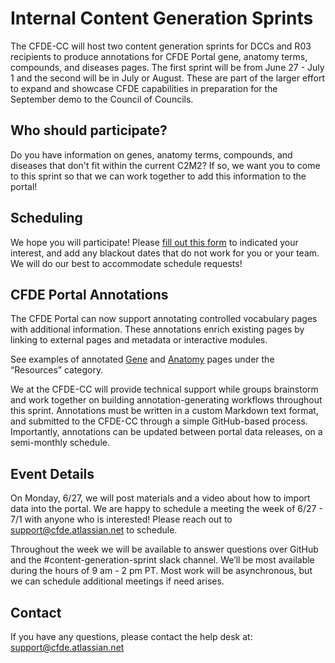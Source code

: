 # Internal Content Generation Sprints

The CFDE-CC will host two content generation sprints for DCCs and R03 recipients to produce annotations for CFDE Portal gene, anatomy terms, compounds, and diseases pages. The first sprint will be from June 27 - July 1 and the second will be in July or August. These are part of the larger effort to expand and showcase CFDE capabilities in preparation for the September demo to the Council of Councils.

## Who should participate?

Do you have information on genes, anatomy terms, compounds, and diseases that don't fit within the current C2M2? If so, we want you to come to this sprint so that we can work together to add this information to the portal!

## Scheduling

We hope you will participate! Please [fill out this form](https://forms.gle/zppvKfF5NQPXj4sr9) to indicated your interest, and add any blackout dates that do not work for you or your team. We will do our best to accommodate schedule requests!

## CFDE Portal Annotations

The CFDE Portal can now support annotating controlled vocabulary pages with additional information. These annotations enrich existing pages by linking to external pages and metadata or interactive modules.

See examples of annotated [Gene](https://app.nih-cfde.org/chaise/record/#1/CFDE:gene/nid=1) and [Anatomy](https://app.nih-cfde.org/chaise/record/#1/CFDE:anatomy/nid=253) pages under the “Resources” category.

We at the CFDE-CC will provide technical support while groups brainstorm and work together on building annotation-generating workflows throughout this sprint. Annotations must be written in a custom Markdown text format, and submitted to the CFDE-CC through a simple GitHub-based process. Importantly, annotations can be updated between portal data releases, on a semi-monthly schedule.

## Event Details

On Monday, 6/27, we will post materials and a video about how to import data into the portal. We are happy to schedule a meeting the week of 6/27 - 7/1 with anyone who is interested! Please reach out to <support@cfde.atlassian.net> to schedule.

Throughout the week we will be available to answer questions over GitHub and the #content-generation-sprint slack channel. We’ll be most available during the hours of 9 am - 2 pm PT. Most work will be asynchronous, but we can schedule additional meetings if need arises.

## Contact

If you have any questions, please contact the help desk at: support@cfde.atlassian.net 
